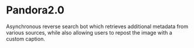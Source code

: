 # Pandora2.0
Asynchronous reverse search bot which retrieves additional metadata from various sources, while also allowing users to repost the image with a custom caption.
